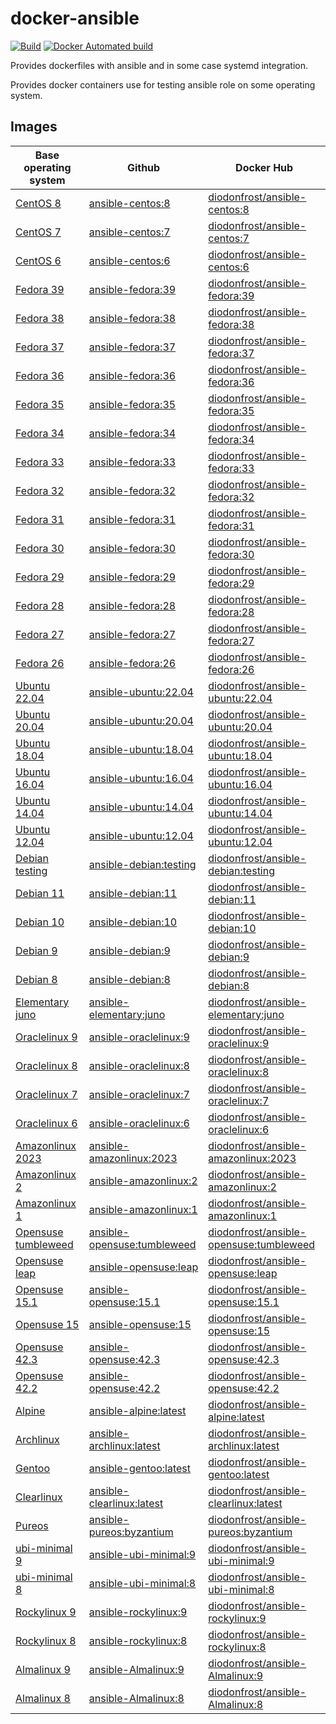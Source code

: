 # docker-ansible

[![Build](https://github.com/diodonfrost/docker-ansible/workflows/Build/badge.svg)](https://github.com/diodonfrost/docker-ansible/actions)
[![Docker Automated build](https://img.shields.io/docker/automated/diodonfrost/centos-22.04-ansible.svg?maxAge=2592000)](https://hub.docker.com/r/diodonfrost/ubuntu-22.04-ansible/)

Provides dockerfiles with ansible and in some case systemd integration.

Provides docker containers use for testing ansible role on some operating system.

## Images

| Base operating system            | Github                          | Docker Hub                                  |
| -------------------------------- | ------------------------------- | ------------------------------------------- |
| [CentOS 8][CentOS]               | [ansible-centos:8][]            | [diodonfrost/ansible-centos:8][]            |
| [CentOS 7][CentOS]               | [ansible-centos:7][]            | [diodonfrost/ansible-centos:7][]            |
| [CentOS 6][CentOS]               | [ansible-centos:6][]            | [diodonfrost/ansible-centos:6][]            |
| [Fedora 39][Fedora]              | [ansible-fedora:39][]           | [diodonfrost/ansible-fedora:39][]           |
| [Fedora 38][Fedora]              | [ansible-fedora:38][]           | [diodonfrost/ansible-fedora:38][]           |
| [Fedora 37][Fedora]              | [ansible-fedora:37][]           | [diodonfrost/ansible-fedora:37][]           |
| [Fedora 36][Fedora]              | [ansible-fedora:36][]           | [diodonfrost/ansible-fedora:36][]           |
| [Fedora 35][Fedora]              | [ansible-fedora:35][]           | [diodonfrost/ansible-fedora:35][]           |
| [Fedora 34][Fedora]              | [ansible-fedora:34][]           | [diodonfrost/ansible-fedora:34][]           |
| [Fedora 33][Fedora]              | [ansible-fedora:33][]           | [diodonfrost/ansible-fedora:33][]           |
| [Fedora 32][Fedora]              | [ansible-fedora:32][]           | [diodonfrost/ansible-fedora:32][]           |
| [Fedora 31][Fedora]              | [ansible-fedora:31][]           | [diodonfrost/ansible-fedora:31][]           |
| [Fedora 30][Fedora]              | [ansible-fedora:30][]           | [diodonfrost/ansible-fedora:30][]           |
| [Fedora 29][Fedora]              | [ansible-fedora:29][]           | [diodonfrost/ansible-fedora:29][]           |
| [Fedora 28][Fedora]              | [ansible-fedora:28][]           | [diodonfrost/ansible-fedora:28][]           |
| [Fedora 27][Fedora]              | [ansible-fedora:27][]           | [diodonfrost/ansible-fedora:27][]           |
| [Fedora 26][Fedora]              | [ansible-fedora:26][]           | [diodonfrost/ansible-fedora:26][]           |
| [Ubuntu 22.04][Ubuntu]           | [ansible-ubuntu:22.04][]        | [diodonfrost/ansible-ubuntu:22.04][]        |
| [Ubuntu 20.04][Ubuntu]           | [ansible-ubuntu:20.04][]        | [diodonfrost/ansible-ubuntu:20.04][]        |
| [Ubuntu 18.04][Ubuntu]           | [ansible-ubuntu:18.04][]        | [diodonfrost/ansible-ubuntu:18.04][]        |
| [Ubuntu 16.04][Ubuntu]           | [ansible-ubuntu:16.04][]        | [diodonfrost/ansible-ubuntu:16.04][]        |
| [Ubuntu 14.04][Ubuntu]           | [ansible-ubuntu:14.04][]        | [diodonfrost/ansible-ubuntu:14.04][]        |
| [Ubuntu 12.04][Ubuntu]           | [ansible-ubuntu:12.04][]        | [diodonfrost/ansible-ubuntu:12.04][]        |
| [Debian testing][Debian]         | [ansible-debian:testing][]      | [diodonfrost/ansible-debian:testing][]      |
| [Debian 11][Debian]              | [ansible-debian:11][]           | [diodonfrost/ansible-debian:11][]           |
| [Debian 10][Debian]              | [ansible-debian:10][]           | [diodonfrost/ansible-debian:10][]           |
| [Debian 9][Debian]               | [ansible-debian:9][]            | [diodonfrost/ansible-debian:9][]            |
| [Debian 8][Debian]               | [ansible-debian:8][]            | [diodonfrost/ansible-debian:8][]            |
| [Elementary juno][Elementary]    | [ansible-elementary:juno][]     | [diodonfrost/ansible-elementary:juno][]     |
| [Oraclelinux 9][Oraclelinux]     | [ansible-oraclelinux:9][]       | [diodonfrost/ansible-oraclelinux:9][]       |
| [Oraclelinux 8][Oraclelinux]     | [ansible-oraclelinux:8][]       | [diodonfrost/ansible-oraclelinux:8][]       |
| [Oraclelinux 7][Oraclelinux]     | [ansible-oraclelinux:7][]       | [diodonfrost/ansible-oraclelinux:7][]       |
| [Oraclelinux 6][Oraclelinux]     | [ansible-oraclelinux:6][]       | [diodonfrost/ansible-oraclelinux:6][]       |
| [Amazonlinux 2023][Amazonlinux]  | [ansible-amazonlinux:2023][]    | [diodonfrost/ansible-amazonlinux:2023][]    |
| [Amazonlinux 2][Amazonlinux]     | [ansible-amazonlinux:2][]       | [diodonfrost/ansible-amazonlinux:2][]       |
| [Amazonlinux 1][Amazonlinux]     | [ansible-amazonlinux:1][]       | [diodonfrost/ansible-amazonlinux:1][]       |
| [Opensuse tumbleweed][Opensuse]  | [ansible-opensuse:tumbleweed][] | [diodonfrost/ansible-opensuse:tumbleweed][] |
| [Opensuse leap][Opensuse]        | [ansible-opensuse:leap][]       | [diodonfrost/ansible-opensuse:leap][]       |
| [Opensuse 15.1][Opensuse]        | [ansible-opensuse:15.1][]       | [diodonfrost/ansible-opensuse:15.1][]       |
| [Opensuse 15][Opensuse]          | [ansible-opensuse:15][]         | [diodonfrost/ansible-opensuse:15][]         |
| [Opensuse 42.3][Opensuse]        | [ansible-opensuse:42.3][]       | [diodonfrost/ansible-opensuse:42.3][]       |
| [Opensuse 42.2][Opensuse]        | [ansible-opensuse:42.2][]       | [diodonfrost/ansible-opensuse:42.2][]       |
| [Alpine][Alpine]                 | [ansible-alpine:latest][]       | [diodonfrost/ansible-alpine:latest][]       |
| [Archlinux][Archlinux]           | [ansible-archlinux:latest][]    | [diodonfrost/ansible-archlinux:latest][]    |
| [Gentoo][Gentoo]                 | [ansible-gentoo:latest][]       | [diodonfrost/ansible-gentoo:latest][]       |
| [Clearlinux][Clearlinux]         | [ansible-clearlinux:latest][]   | [diodonfrost/ansible-clearlinux:latest][]   |
| [Pureos][Pureos]                 | [ansible-pureos:byzantium][]    | [diodonfrost/ansible-pureos:byzantium][]    |
| [ubi-minimal 9][ubi-minimal]     | [ansible-ubi-minimal:9][]       | [diodonfrost/ansible-ubi-minimal:9][]       |
| [ubi-minimal 8][ubi-minimal]     | [ansible-ubi-minimal:8][]       | [diodonfrost/ansible-ubi-minimal:8][]       |
| [Rockylinux 9][Rockylinux]       | [ansible-rockylinux:9][]        | [diodonfrost/ansible-rockylinux:9][]        |
| [Rockylinux 8][Rockylinux]       | [ansible-rockylinux:8][]        | [diodonfrost/ansible-rockylinux:8][]        |
| [Almalinux 9][Almalinux]         | [ansible-Almalinux:9][]         | [diodonfrost/ansible-Almalinux:9][]         |
| [Almalinux 8][Almalinux]         | [ansible-Almalinux:8][]         | [diodonfrost/ansible-Almalinux:8][]         |

[Centos]: https://hub.docker.com/_/centos/
[Fedora]: https://hub.docker.com/_/fedora/
[Ubuntu]: https://hub.docker.com/_/ubuntu/
[Debian]: https://hub.docker.com/_/debian/
[Elementary]: https://hub.docker.com/r/elementary/docker
[Oraclelinux]: https://hub.docker.com/_/oraclelinux/
[Amazonlinux]: https://hub.docker.com/_/amazonlinux/
[Opensuse]: https://hub.docker.com/_/opensuse/
[Alpine]: https://hub.docker.com/_/alpine
[Archlinux]: https://hub.docker.com/r/base/archlinux/
[Gentoo]: https://hub.docker.com/r/gentoo/stage3-amd64/
[Clearlinux]: https://hub.docker.com/_/clearlinux
[Pureos]: https://hub.docker.com/u/pureos
[ubi-minimal]: https://catalog.redhat.com/software/containers/ubi8/ubi-minimal/5c359a62bed8bd75a2c3fba8
[Rockylinux]: https://hub.docker.com/r/rockylinux/rockylinux
[Almalinux]: https://hub.docker.com/_/almalinux

[ansible-centos:8]: https://github.com/diodonfrost/docker-ansible/blob/master/centos-ansible/Dockerfile.centos-8
[ansible-centos:7]: https://github.com/diodonfrost/docker-ansible/blob/master/centos-ansible/Dockerfile.centos-7
[ansible-centos:6]: https://github.com/diodonfrost/docker-ansible/blob/master/centos-ansible/Dockerfile.centos-6
[ansible-fedora:39]: https://github.com/diodonfrost/docker-ansible/blob/master/fedora-ansible/Dockerfile.fedora-39
[ansible-fedora:38]: https://github.com/diodonfrost/docker-ansible/blob/master/fedora-ansible/Dockerfile.fedora-38
[ansible-fedora:37]: https://github.com/diodonfrost/docker-ansible/blob/master/fedora-ansible/Dockerfile.fedora-37
[ansible-fedora:36]: https://github.com/diodonfrost/docker-ansible/blob/master/fedora-ansible/Dockerfile.fedora-36
[ansible-fedora:35]: https://github.com/diodonfrost/docker-ansible/blob/master/fedora-ansible/Dockerfile.fedora-35
[ansible-fedora:34]: https://github.com/diodonfrost/docker-ansible/blob/master/fedora-ansible/Dockerfile.fedora-34
[ansible-fedora:33]: https://github.com/diodonfrost/docker-ansible/blob/master/fedora-ansible/Dockerfile.fedora-33
[ansible-fedora:32]: https://github.com/diodonfrost/docker-ansible/blob/master/fedora-ansible/Dockerfile.fedora-32
[ansible-fedora:31]: https://github.com/diodonfrost/docker-ansible/blob/master/fedora-ansible/Dockerfile.fedora-31
[ansible-fedora:30]: https://github.com/diodonfrost/docker-ansible/blob/master/fedora-ansible/Dockerfile.fedora-30
[ansible-fedora:29]: https://github.com/diodonfrost/docker-ansible/blob/master/fedora-ansible/Dockerfile.fedora-29
[ansible-fedora:28]: https://github.com/diodonfrost/docker-ansible/blob/master/fedora-ansible/Dockerfile.fedora-28
[ansible-fedora:27]: https://github.com/diodonfrost/docker-ansible/blob/master/fedora-ansible/Dockerfile.fedora-27
[ansible-fedora:26]: https://github.com/diodonfrost/docker-ansible/blob/master/fedora-ansible/Dockerfile.fedora-28
[ansible-ubuntu:22.04]: https://github.com/diodonfrost/docker-ansible/blob/master/ubuntu-ansible/Dockerfile.ubuntu-22.04
[ansible-ubuntu:20.04]: https://github.com/diodonfrost/docker-ansible/blob/master/ubuntu-ansible/Dockerfile.ubuntu-20.04
[ansible-ubuntu:18.04]: https://github.com/diodonfrost/docker-ansible/blob/master/ubuntu-ansible/Dockerfile.ubuntu-18.04
[ansible-ubuntu:16.04]: https://github.com/diodonfrost/docker-ansible/blob/master/ubuntu-ansible/Dockerfile.ubuntu-16.04
[ansible-ubuntu:14.04]: https://github.com/diodonfrost/docker-ansible/blob/master/ubuntu-ansible/Dockerfile.ubuntu-14.04
[ansible-ubuntu:12.04]: https://github.com/diodonfrost/docker-ansible/blob/master/ubuntu-ansible/Dockerfile.ubuntu-12.04
[ansible-debian:testing]: https://github.com/diodonfrost/docker-ansible/blob/master/debian-ansible/Dockerfile.debian-testing
[ansible-debian:11]: https://github.com/diodonfrost/docker-ansible/blob/master/debian-ansible/Dockerfile.debian-11
[ansible-debian:10]: https://github.com/diodonfrost/docker-ansible/blob/master/debian-ansible/Dockerfile.debian-10
[ansible-debian:9]: https://github.com/diodonfrost/docker-ansible/blob/master/debian-ansible/Dockerfile.debian-9
[ansible-debian:8]: https://github.com/diodonfrost/docker-ansible/blob/master/debian-ansible/Dockerfile.debian-8
[ansible-elementary:juno]: https://github.com/diodonfrost/docker-ansible/blob/master/elementary-ansible/Dockerfile.elementary-juno
[ansible-oraclelinux:9]: https://github.com/diodonfrost/docker-ansible/blob/master/oraclelinux-ansible/Dockerfile.oraclelinux-9
[ansible-oraclelinux:8]: https://github.com/diodonfrost/docker-ansible/blob/master/oraclelinux-ansible/Dockerfile.oraclelinux-8
[ansible-oraclelinux:7]: https://github.com/diodonfrost/docker-ansible/blob/master/oraclelinux-ansible/Dockerfile.oraclelinux-7
[ansible-oraclelinux:6]: https://github.com/diodonfrost/docker-ansible/blob/master/oraclelinux-ansible/Dockerfile.oraclelinux-6
[ansible-amazonlinux:2023]: https://github.com/diodonfrost/docker-ansible/blob/master/amazonlinux-ansible/Dockerfile.amazonlinux-2023
[ansible-amazonlinux:2]: https://github.com/diodonfrost/docker-ansible/blob/master/amazonlinux-ansible/Dockerfile.amazonlinux-2
[ansible-amazonlinux:1]: https://github.com/diodonfrost/docker-ansible/blob/master/amazonlinux-ansible/Dockerfile.amazonlinux-1
[ansible-opensuse:tumbleweed]: https://github.com/diodonfrost/docker-ansible/blob/master/opensuse-ansible/Dockerfile.opensuse-tumbleweed
[ansible-opensuse:leap]: https://github.com/diodonfrost/docker-ansible/blob/master/opensuse-ansible/Dockerfile.opensuse-leap
[ansible-opensuse:15.1]: https://github.com/diodonfrost/docker-ansible/blob/master/opensuse-ansible/Dockerfile.opensuse-15.1
[ansible-opensuse:15]: https://github.com/diodonfrost/docker-ansible/blob/master/opensuse-ansible/Dockerfile.opensuse-15
[ansible-opensuse:42.3]: https://github.com/diodonfrost/docker-ansible/blob/master/opensuse-ansible/Dockerfile.opensuse-42.3
[ansible-opensuse:42.2]: https://github.com/diodonfrost/docker-ansible/blob/master/opensuse-ansible/Dockerfile.opensuse-42.2
[ansible-alpine:latest]: https://github.com/diodonfrost/docker-ansible/blob/master/alpine-ansible/Dockerfile.alpine-latest
[ansible-archlinux:latest]: https://github.com/diodonfrost/docker-ansible/blob/master/archlinux-ansible/Dockerfile.archlinux-latest
[ansible-gentoo:latest]: https://github.com/diodonfrost/docker-ansible/blob/master/gentoo-ansible/Dockerfile.gentoo-latest
[ansible-clearlinux:latest]: https://github.com/diodonfrost/docker-ansible/blob/master/clearlinux-ansible/Dockerfile.clearlinux-latest
[ansible-pureos:byzantium]: https://github.com/diodonfrost/docker-ansible/blob/master/pureos-ansible/Dockerfile.pureos-byzantium
[ansible-ubi-minimal:9]: https://github.com/diodonfrost/docker-ansible/blob/master/ubi-minimal-ansible/Dockerfile.ubi-minimal-9
[ansible-ubi-minimal:8]: https://github.com/diodonfrost/docker-ansible/blob/master/ubi-minimal-ansible/Dockerfile.ubi-minimal-8
[ansible-rockylinux:9]: https://github.com/diodonfrost/docker-ansible/tree/master/rockylinux-ansible/Dockerfile.rockylinux-9
[ansible-rockylinux:8]: https://github.com/diodonfrost/docker-ansible/tree/master/rockylinux-ansible/Dockerfile.rockylinux-8
[ansible-almalinux:9]: https://github.com/diodonfrost/docker-ansible/tree/master/almalinux-ansible/Dockerfile.almalinux-9
[ansible-almalinux:8]: https://github.com/diodonfrost/docker-ansible/tree/master/almalinux-ansible/Dockerfile.almalinux-8

[diodonfrost/ansible-centos:8]: https://hub.docker.com/r/diodonfrost/ansible-centos
[diodonfrost/ansible-centos:7]: https://hub.docker.com/r/diodonfrost/ansible-centos
[diodonfrost/ansible-centos:6]: https://hub.docker.com/r/diodonfrost/ansible-centos
[diodonfrost/ansible-fedora:39]: https://hub.docker.com/r/diodonfrost/ansible-fedora
[diodonfrost/ansible-fedora:38]: https://hub.docker.com/r/diodonfrost/ansible-fedora
[diodonfrost/ansible-fedora:37]: https://hub.docker.com/r/diodonfrost/ansible-fedora
[diodonfrost/ansible-fedora:36]: https://hub.docker.com/r/diodonfrost/ansible-fedora
[diodonfrost/ansible-fedora:35]: https://hub.docker.com/r/diodonfrost/ansible-fedora
[diodonfrost/ansible-fedora:34]: https://hub.docker.com/r/diodonfrost/ansible-fedora
[diodonfrost/ansible-fedora:33]: https://hub.docker.com/r/diodonfrost/ansible-fedora
[diodonfrost/ansible-fedora:32]: https://hub.docker.com/r/diodonfrost/ansible-fedora
[diodonfrost/ansible-fedora:31]: https://hub.docker.com/r/diodonfrost/ansible-fedora
[diodonfrost/ansible-fedora:30]: https://hub.docker.com/r/diodonfrost/ansible-fedora
[diodonfrost/ansible-fedora:29]: https://hub.docker.com/r/diodonfrost/ansible-fedora
[diodonfrost/ansible-fedora:28]: https://hub.docker.com/r/diodonfrost/ansible-fedora
[diodonfrost/ansible-fedora:27]: https://hub.docker.com/r/diodonfrost/ansible-fedora
[diodonfrost/ansible-fedora:26]: https://hub.docker.com/r/diodonfrost/ansible-fedora
[diodonfrost/ansible-ubuntu:22.04]: https://hub.docker.com/r/diodonfrost/ansible-ubuntu
[diodonfrost/ansible-ubuntu:20.04]: https://hub.docker.com/r/diodonfrost/ansible-ubuntu
[diodonfrost/ansible-ubuntu:18.04]: https://hub.docker.com/r/diodonfrost/ansible-ubuntu
[diodonfrost/ansible-ubuntu:16.04]: https://hub.docker.com/r/diodonfrost/ansible-ubuntu
[diodonfrost/ansible-ubuntu:14.04]: https://hub.docker.com/r/diodonfrost/ansible-ubuntu
[diodonfrost/ansible-ubuntu:12.04]: https://hub.docker.com/r/diodonfrost/ansible-ubuntu
[diodonfrost/ansible-debian:testing]: https://hub.docker.com/r/diodonfrost/ansible-debian
[diodonfrost/ansible-debian:11]: https://hub.docker.com/r/diodonfrost/ansible-debian
[diodonfrost/ansible-debian:10]: https://hub.docker.com/r/diodonfrost/ansible-debian
[diodonfrost/ansible-debian:9]: https://hub.docker.com/r/diodonfrost/ansible-debian
[diodonfrost/ansible-debian:8]: https://hub.docker.com/r/diodonfrost/ansible-debian
[diodonfrost/ansible-elementary:juno]: https://hub.docker.com/r/diodonfrost/ansible-elementary
[diodonfrost/ansible-oraclelinux:9]: https://hub.docker.com/r/diodonfrost/ansible-oraclelinux
[diodonfrost/ansible-oraclelinux:8]: https://hub.docker.com/r/diodonfrost/ansible-oraclelinux
[diodonfrost/ansible-oraclelinux:7]: https://hub.docker.com/r/diodonfrost/ansible-oraclelinux
[diodonfrost/ansible-oraclelinux:6]: https://hub.docker.com/r/diodonfrost/ansible-oraclelinux
[diodonfrost/ansible-amazonlinux:2023]: https://hub.docker.com/r/diodonfrost/ansible-amazonlinux
[diodonfrost/ansible-amazonlinux:2]: https://hub.docker.com/r/diodonfrost/ansible-amazonlinux
[diodonfrost/ansible-amazonlinux:1]: https://hub.docker.com/r/diodonfrost/ansible-oraclelinux
[diodonfrost/ansible-opensuse:tumbleweed]: https://hub.docker.com/r/diodonfrost/ansible-opensuse
[diodonfrost/ansible-opensuse:leap]: https://hub.docker.com/r/diodonfrost/ansible-opensuse
[diodonfrost/ansible-opensuse:15.1]: https://hub.docker.com/r/diodonfrost/ansible-opensuse
[diodonfrost/ansible-opensuse:15]: https://hub.docker.com/r/diodonfrost/ansible-opensuse
[diodonfrost/ansible-opensuse:42.3]: https://hub.docker.com/r/diodonfrost/ansible-opensuse
[diodonfrost/ansible-opensuse:42.2]: https://hub.docker.com/r/diodonfrost/ansible-opensuse
[diodonfrost/ansible-alpine:latest]: https://hub.docker.com/r/diodonfrost/ansible-alpine
[diodonfrost/ansible-archlinux:latest]: https://hub.docker.com/r/diodonfrost/ansible-archlinux
[diodonfrost/ansible-gentoo:latest]: https://hub.docker.com/r/diodonfrost/ansible-gentoo
[diodonfrost/ansible-clearlinux:latest]: https://hub.docker.com/r/diodonfrost/ansible-clearlinux
[diodonfrost/ansible-pureos:byzantium]: https://hub.docker.com/r/diodonfrost/ansible-pureos
[diodonfrost/ansible-ubi-minimal:9]: https://hub.docker.com/r/diodonfrost/ansible-ubi-minimal
[diodonfrost/ansible-ubi-minimal:8]: https://hub.docker.com/r/diodonfrost/ansible-ubi-minimal
[diodonfrost/ansible-rockylinux:9]: https://hub.docker.com/r/diodonfrost/ansible-rockylinux
[diodonfrost/ansible-rockylinux:8]: https://hub.docker.com/r/diodonfrost/ansible-rockylinux
[diodonfrost/ansible-almalinux:9]: https://hub.docker.com/r/diodonfrost/ansible-almalinux
[diodonfrost/ansible-almalinux:8]: https://hub.docker.com/r/diodonfrost/ansible-almalinux
